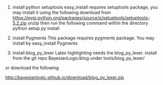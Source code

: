 1. install python setuptools
  easy_install requires setuptools package, you may install it using the following
  download from https://pypi.python.org/packages/source/s/setuptools/setuptools-5.2.zip
  unzip
  then run the following command within the directory
    python setup.py install 

2. install Pygments 
  This package requires pygments package. You may install by 
  easy_install Pygments

3. install blog_py_lexer
  Latex highlighting needs the blog_py_lexer.
  install from the git repo BayesianLogic/blog under tools/blog_py_lexer/

  or download the following

  http://bayesianlogic.github.io/download/blog_py_lexer.zip

